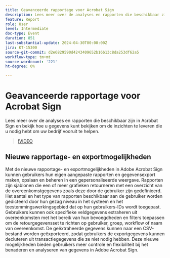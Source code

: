 ```yaml
---
title: Geavanceerde rapportage voor Acrobat Sign
description: Lees meer over de analyses en rapporten die beschikbaar zijn in Acrobat Sign en bekijk hoe u gegevens kunt bekijken om de inzichten te leveren die u nodig hebt om uw bedrijf vooruit te helpen.
feature: Report
role: User
level: Intermediate
doc-type: Event
duration: 851
last-substantial-update: 2024-04-30T00:00:00Z
jira: KT-15300
source-git-commit: d2e6829590d4243409652b16b13c8da253df62a5
workflow-type: tm+mt
source-wordcount: '221'
ht-degree: 0%

---
```



# Geavanceerde rapportage voor Acrobat Sign

Lees meer over de analyses en rapporten die beschikbaar zijn in Acrobat Sign en bekijk hoe u gegevens kunt bekijken om de inzichten te leveren die u nodig hebt om uw bedrijf vooruit te helpen.

>[!VIDEO](https://video.tv.adobe.com/v/3428191/?learn=on)

## Nieuwe rapportage- en exportmogelijkheden

Met de nieuwe rapportage- en exportmogelijkheden in Adobe Acrobat Sign kunnen gebruikers hun eigen aangepaste rapporten en gegevensexport maken, opslaan en beheren in een gepersonaliseerde weergave. Rapporten zijn sjablonen die een of meer grafieken retourneren met een overzicht van de overeenkomstgegevens zoals deze door de gebruiker zijn gedefinieerd. Het aantal en het type van rapporten beschikbaar aan de gebruiker worden gedicteerd door hun gezag niveau in het systeem en het toestemmingswerkingsgebied dat op hun gebruikers-IDs wordt toegepast. Gebruikers kunnen ook specifieke veldgegevens extraheren uit overeenkomsten met het bereik van hun bevoegdheden en filters toepassen om de retourgegevensset te richten op gebruiker, groep, workflow of naam van overeenkomst. De geëxtraheerde gegevens kunnen naar een CSV-bestand worden geëxporteerd, zodat gebruikers de exportgegevens kunnen decluteren uit transactiegegevens die ze niet nodig hebben. Deze nieuwe mogelijkheden bieden gebruikers meer controle en flexibiliteit bij het benaderen en analyseren van gegevens in Adobe Acrobat Sign.
